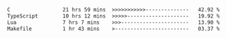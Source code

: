 <!--START_SECTION:waka-->

```txt
C                 21 hrs 59 mins  >>>>>>>>>>>--------------   42.92 %
TypeScript        10 hrs 12 mins  >>>>>--------------------   19.92 %
Lua               7 hrs 7 mins    >>>----------------------   13.90 %
Makefile          1 hr 43 mins    >------------------------   03.37 %
```

<!--END_SECTION:waka-->
